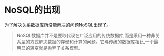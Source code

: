 # NoSQL的出现

为了解决关系数据库所没能解决的问题NoSQL出现了。
>NoSQL数据库并不是要取代现在广泛应用的传统数据库,而是采用一种非关系型的方式解决数据的存储和计算的问题。它与传统的数据库相比,一个最明显的转变就是抛弃了关系模型。